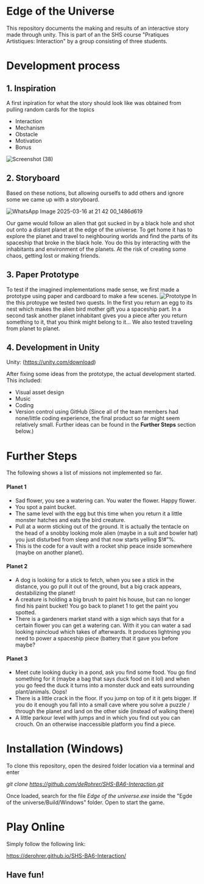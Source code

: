 # Edge of the Universe
 This repository documents the making and results of an interactive story made through unity. This is part of an the SHS course "Pratiques Artistiques: Interaction" by a group consisting of three students.

# Development process

## 1. Inspiration
A first inpiration for what the story should look like was obtained from pulling random cards for the topics
* Interaction
* Mechanism
* Obstacle
* Motivation
* Bonus

![Screenshot (38)](https://github.com/user-attachments/assets/0bb755f6-fcd0-4b8c-845e-1c3ffd811211)

## 2. Storyboard
Based on these notions, but allowing ourselfs to add others and ignore some we came up with a storyboard.

![WhatsApp Image 2025-03-16 at 21 42 00_1486d619](https://github.com/user-attachments/assets/8b16cf3d-65a6-47e1-9e1a-5680ad8aa547)

Our game would follow an alien that got sucked in by a black hole and shot out onto a distant planet at the edge of the universe. To get home it has to explore the planet and travel to neighbouring worlds and find the parts of its spaceship that broke in the black hole. You do this by interacting with the inhabitants and environment of the planets. At the risk of creating some chaos, getting lost or making friends.

## 3. Paper Prototype
To test if the imagined implementations made sense, we first made a prototype using paper and cardboard to make a few scenes.
![Prototype](https://github.com/user-attachments/assets/219b4751-a944-4671-90c7-886f8f427796)
In the this protoype we tested two quests. In the first you return an egg to its nest which makes the alien bird mother gift you a spaceship part. In a second task another planet inhabitant gives you a piece after you return something to it, that you think might belong to it...
We also tested traveling from planet to planet.

## 4. Development in Unity
Unity: (<href src=https://unity.com/download>https://unity.com/download</href>)

After fixing some ideas from the prototype, the actual development started. This included:
* Visual asset design
* Music
* Coding
* Version control using GitHub
(Since all of the team members had none/little coding experience, the final product so far might seem relatively small. Further ideas can be found in the **Further Steps** section below.)

# Further Steps
The following shows a list of missions not implemented so far.

#### Planet 1

* Sad flower, you see a watering can. You water the flower. Happy flower.
* You spot a paint bucket.
* The same level with the egg but this time when you return it a little monster hatches and eats the bird creature.
* Pull at a worm sticking out of the ground. It is actually the tentacle on the head of a snobby looking mole alien (maybe in a suit and bowler hat) you just disturbed from sleep and that now starts yelling $!#”%.
* This is the code for a vault with a rocket ship peace inside somewhere (maybe on another planet).

#### Planet 2

* A dog is looking for a stick to fetch, when you see a stick in the distance, you go pull it out of the ground, but a big crack appears, destabilizing the planet!
* A creature is holding a big brush to paint his house, but can no longer find his paint bucket! You go back to planet 1 to get the paint you spotted.
* There is a gardeners market stand with a sign which says that for a certain flower you can get a watering can. With it you can water a sad looking raincloud which takes of afterwards. It produces lightning you need to power a spaceship piece (battery that it gave you before maybe?

#### Planet 3

* Meet cute looking ducky in a pond, ask you find some food. You go find something for it (maybe a bag that says duck food on it lol) and when you go feed the duck it turns into a monster duck and eats surrounding plant/animals. Oops!
* There is a little crack in the floor. If you jump on top of it it gets bigger. If you do it enough you fall into a small cave where you solve a puzzle / through the planet and land on the other side (instead of walking there)
* A little parkour level with jumps and in which you find out you can crouch. On an otherwise inaccessible platform you find a piece.


# Installation (Windows)
To clone this repository, open the desired folder location via a terminal and enter 

*git clone https://github.com/deRohrer/SHS-BA6-Interaction.git*

Once loaded, search for the file *Edge of the universe.exe* inside the "Egde of the universe/Build/Windows" folder. Open to start the game.

# Play Online

Simply follow the following link:

https://derohrer.github.io/SHS-BA6-Interaction/




## Have fun!

